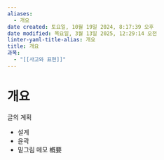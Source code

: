 ```yaml
---
aliases:
  - 개요
date created: 토요일, 10월 19일 2024, 8:17:39 오후
date modified: 목요일, 3월 13일 2025, 12:29:14 오전
linter-yaml-title-alias: 개요
title: 개요
과목:
  - "[[사고와 표현]]"
---
```


# 개요

글의 계획
 - 설계
 - 윤곽
 - 밑그림
메모
槪要
